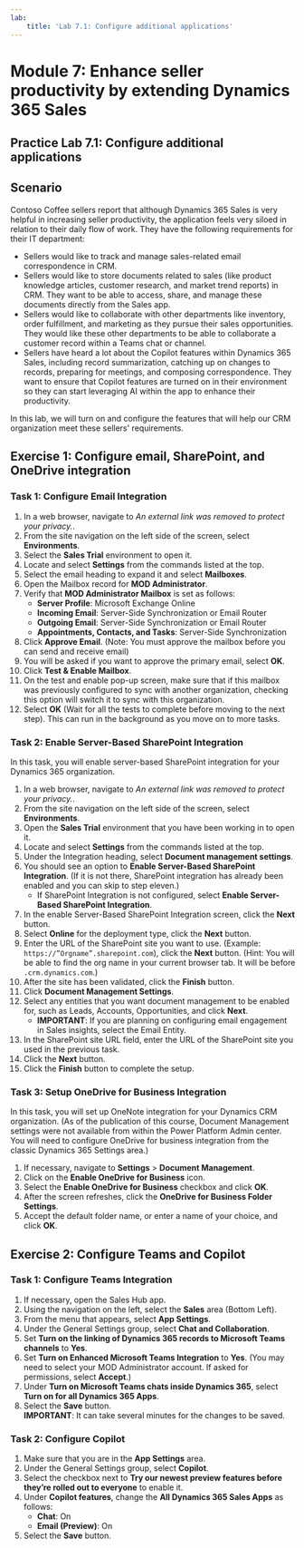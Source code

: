 ```yaml
---
lab:
    title: 'Lab 7.1: Configure additional applications'
---
```


# Module 7: Enhance seller productivity by extending Dynamics 365 Sales

## Practice Lab 7.1: Configure additional applications

## Scenario

Contoso Coffee sellers report that although Dynamics 365 Sales is very helpful in increasing seller productivity, the application feels very siloed in relation to their daily flow of work. They have the following requirements for their IT department:
- Sellers would like to track and manage sales-related email correspondence in CRM.
- Sellers would like to store documents related to sales (like product knowledge articles, customer research, and market trend reports) in CRM. They want to be able to access, share, and manage these documents directly from the Sales app.
- Sellers would like to collaborate with other departments like inventory, order fulfillment, and marketing as they pursue their sales opportunities. They would like these other departments to be able to collaborate a customer record within a Teams chat or channel.
- Sellers have heard a lot about the Copilot features within Dynamics 365 Sales, including record summarization, catching up on changes to records, preparing for meetings, and composing correspondence. They want to ensure that Copilot features are turned on in their environment so they can start leveraging AI within the app to enhance their productivity.

In this lab, we will turn on and configure the features that will help our CRM organization meet these sellers' requirements.

## Exercise 1: Configure email, SharePoint, and OneDrive integration
### Task 1: Configure Email Integration
1. In a web browser, navigate to *An external link was removed to protect your privacy.*.
2. From the site navigation on the left side of the screen, select **Environments**.
3. Select the **Sales Trial** environment to open it.
4. Locate and select **Settings** from the commands listed at the top.
5. Select the email heading to expand it and select **Mailboxes**.
6. Open the Mailbox record for **MOD Administrator**.
7. Verify that **MOD Administrator Mailbox** is set as follows:
   - **Server Profile**: Microsoft Exchange Online
   - **Incoming Email**: Server-Side Synchronization or Email Router
   - **Outgoing Email**: Server-Side Synchronization or Email Router
   - **Appointments, Contacts, and Tasks**: Server-Side Synchronization
8. Click **Approve Email**. (Note: You must approve the mailbox before you can send and receive email)
9. You will be asked if you want to approve the primary email, select **OK**.
10. Click **Test & Enable Mailbox**.
11. On the test and enable pop-up screen, make sure that if this mailbox was previously configured to sync with another organization, checking this option will switch it to sync with this organization.
12. Select **OK** (Wait for all the tests to complete before moving to the next step). This can run in the background as you move on to more tasks.

### Task 2: Enable Server-Based SharePoint Integration
In this task, you will enable server-based SharePoint integration for your Dynamics 365 organization.
1. In a web browser, navigate to *An external link was removed to protect your privacy.*.
2. From the site navigation on the left side of the screen, select **Environments**.
3. Open the **Sales Trial** environment that you have been working in to open it.
4. Locate and select **Settings** from the commands listed at the top.
5. Under the Integration heading, select **Document management settings**.
6. You should see an option to **Enable Server-Based SharePoint Integration**. (If it is not there, SharePoint integration has already been enabled and you can skip to step eleven.)
   - If SharePoint Integration is not configured, select **Enable Server-Based SharePoint Integration**.
7. In the enable Server-Based SharePoint Integration screen, click the **Next** button.
8. Select **Online** for the deployment type, click the **Next** button.
9. Enter the URL of the SharePoint site you want to use. (Example: `https://”Orgname”.sharepoint.com`), click the **Next** button. (Hint: You will be able to find the org name in your current browser tab. It will be before `.crm.dynamics.com`.)
10. After the site has been validated, click the **Finish** button.
11. Click **Document Management Settings**.
12. Select any entities that you want document management to be enabled for, such as Leads, Accounts, Opportunities, and click **Next**.
    - **IMPORTANT**: If you are planning on configuring email engagement in Sales insights, select the Email Entity.
13. In the SharePoint site URL field, enter the URL of the SharePoint site you used in the previous task.
14. Click the **Next** button.
15. Click the **Finish** button to complete the setup.

### Task 3: Setup OneDrive for Business Integration
In this task, you will set up OneNote integration for your Dynamics CRM organization. (As of the publication of this course, Document Management settings were not available from within the Power Platform Admin center. You will need to configure OneDrive for business integration from the classic Dynamics 365 Settings area.)
1. If necessary, navigate to **Settings** > **Document Management**.
2. Click on the **Enable OneDrive for Business** icon.
3. Select the **Enable OneDrive for Business** checkbox and click **OK**.
4. After the screen refreshes, click the **OneDrive for Business Folder Settings**.
5. Accept the default folder name, or enter a name of your choice, and click **OK**.

## Exercise 2: Configure Teams and Copilot 
### Task 1: Configure Teams Integration
1. If necessary, open the Sales Hub app.
2. Using the navigation on the left, select the **Sales** area (Bottom Left).
3. From the menu that appears, select **App Settings**.
4. Under the General Settings group, select **Chat and Collaboration**.
5. Set **Turn on the linking of Dynamics 365 records to Microsoft Teams channels** to **Yes**.
6. Set **Turn on Enhanced Microsoft Teams Integration** to **Yes**. (You may need to select your MOD Administrator account. If asked for permissions, select **Accept**.)
7. Under **Turn on Microsoft Teams chats inside Dynamics 365**, select **Turn on for all Dynamics 365 Apps**.
8. Select the **Save** button.  
   **IMPORTANT**: It can take several minutes for the changes to be saved.

### Task 2: Configure Copilot
1. Make sure that you are in the **App Settings** area.
2. Under the General Settings group, select **Copilot**.
3. Select the checkbox next to **Try our newest preview features before they’re rolled out to everyone** to enable it.
4. Under **Copilot features**, change the **All Dynamics 365 Sales Apps** as follows:
   - **Chat**: On
   - **Email (Preview)**: On
5. Select the **Save** button.
